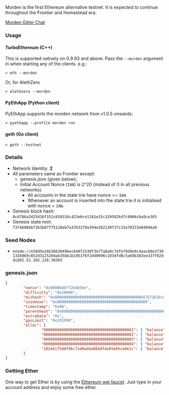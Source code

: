 Morden is the first Ethereum alternative testnet. It is expected to continue throughout the Frontier and Homestead era.

[Morden Gitter Chat](https://gitter.im/ethereum/testnet?utm_source=share-link&utm_medium=link&utm_campaign=share-link)

### Usage

#### TurboEthereum (C++)

This is supported natively on 0.9.93 and above. Pass the `--morden` argument in when starting any of the clients. e.g.:

```
> eth --morden
```

Or, for AlethZero

```
> alethzero --morden
```

#### PyEthApp (Python client)

PyEthApp supports the morden network from v1.0.5 onwards:

```
> pyethapp --profile morden run
```

#### geth (Go client)

```
> geth --testnet
```


### Details

- Network Identity: **2**
- All parameters same as Frontier except:
  - genesis.json (given below);
  - Initial Account Nonce (`IAN`) is 2^20 (instead of 0 in all previous networks).
    - All accounts in the state trie have nonce >= `IAN`.
    - Whenever an account is inserted into the state trie it is initialised with nonce = `IAN`.
- Genesis block hash: `0cd786a2425d16f152c658316c423e6ce1181e15c3295826d7c9904cba9ce303`
- Genesis state root: `f3f4696bbf3b3b07775128eb7a3763279a394e382130f27c21e70233e04946a9`

### Seed Nodes
- `enode://e58d5e26b3b630496ec640f2530f3e7fa8a8c7dfe79d9e9c4aac80e3730132b869c852d3125204ab35bb1b1951f6f2d40996c1034fd8c5a69b383ee337f02ddc@92.51.165.126:30303`

### genesis.json

```json
{
        "nonce": "0x00006d6f7264656e",
        "difficulty": "0x20000",
        "mixhash": "0x00000000000000000000000000000000000000647572616c65787365646c6578",
        "coinbase": "0x0000000000000000000000000000000000000000",
        "timestamp": "0x00",
        "parentHash": "0x0000000000000000000000000000000000000000000000000000000000000000",
        "extraData": "0x",
        "gasLimit": "0x2FEFD8",
        "alloc": {
                "0000000000000000000000000000000000000001": { "balance": "1" },
                "0000000000000000000000000000000000000002": { "balance": "1" },
                "0000000000000000000000000000000000000003": { "balance": "1" },
                "0000000000000000000000000000000000000004": { "balance": "1" },
                "102e61f5d8f9bc71d0ad4a084df4e65e05ce0e1c": { "balance": "1606938044258990275541962092341162602522202993782792835301376" }
        }
}
```

### Getting Ether
One way to get Ether is by using the [Ethereum wei faucet](https://zerogox.com/ethereum/wei_faucet). Just type in your account address and enjoy some free ether.